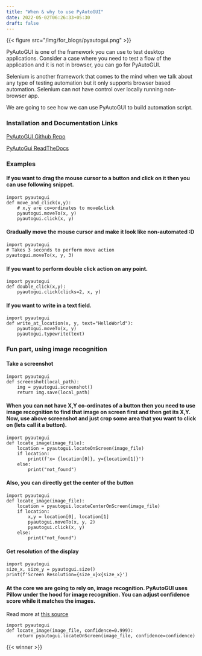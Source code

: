```yaml
---
title: "When & why to use PyAutoGUI"
date: 2022-05-02T06:26:33+05:30
draft: false
---
```


{{< figure src="/img/for_blogs/pyautogui.png" >}}

PyAutoGUI is one of the framework you can use to test desktop applications. Consider a case where you need to test a flow of the application and it is not in browser, you can go for PyAutoGUI.

Selenium is another framework that comes to the mind when we talk about any type of testing automation but it only supports browser based automation. Selenium can not have control over locally running non-browser app.

We are going to see how we can use PyAutoGUI to build automation script.

### Installation and Documentation Links
[PyAutoGUI Github Repo](https://github.com/asweigart/pyautogui)

[PyAutoGui ReadTheDocs](https://pyautogui.readthedocs.io/en/latest/)

### Examples

#### If you want to drag the mouse cursor to a button and click on it then you can use following snippet.
```
import pyautogui
def move_and_click(x,y):
    # x,y are co=ordinates to move&click
    pyautogui.moveTo(x, y)
    pyautogui.click(x, y)
```

#### Gradually move the mouse cursor and make it look like non-automated :D
```
import pyautogui
# Takes 3 seconds to perform move action
pyautogui.moveTo(x, y, 3)
```

#### If you want to perform double click action on any point.
```
import pyautogui
def double_click(x,y):
    pyautogui.click(clicks=2, x, y)
```

#### If you want to write in a text field.
```
import pyautogui
def write_at_location(x, y, text="HelloWorld"):
    pyautogui.moveTo(x, y)
    pyautogui.typewrite(text)
```

### Fun part, using image recognition

#### Take a screenshot
```
import pyautogui
def screenshot(local_path):
    img = pyautogui.screenshot()
    return img.save(local_path)
```

#### When you can not have X,Y co-ordinates of a button then you need to use image recognition to find that image on screen first and then get its X,Y. Now, use above screenshot and just crop some area that you want to click on (lets call it a button).


```
import pyautogui
def locate_image(image_file):
    location = pyautogui.locateOnScreen(image_file)
    if location:
        print(f'x= {location[0]}, y={location[1]}')
    else:
        print("not_found")
```

#### Also, you can directly get the center of the button
```
import pyautogui
def locate_image(image_file):
    location = pyautogui.locateCenterOnScreen(image_file)
    if location:
        x,y = location[0], location[1]
        pyautogui.moveTo(x, y, 2)
        pyautogui.click(x, y)
    else:
        print("not_found")
```


#### Get resolution of the display
```
import pyautogui
size_x, size_y = pyautogui.size()
print(f'Screen Resolution={size_x}x{size_x}')
```

#### At the core we are going to rely on, image recognition. PyAutoGUI uses Pillow under the hood for image recognition. You can adjust confidence score while it matches the images.
Read more at [this source](https://github.com/asweigart/pyscreeze/blob/0446e87235e0079f591f0c49ece7d487dedc2f9a/pyscreeze/__init__.py#L180)
```
import pyautogui
def locate_image(image_file, confidence=0.999):
    return pyautogui.locateOnScreen(image_file, confidence=confidence)
```

{{< winner >}}
